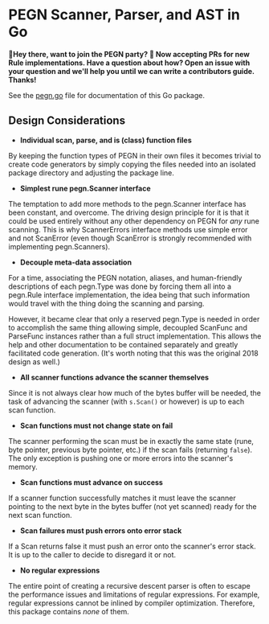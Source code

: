 # PEGN Scanner, Parser, and AST in Go

**🤙Hey there, want to join the PEGN party? 🎉 Now accepting PRs for new Rule implementations. Have a question about how? Open an issue with your question and we'll help you until we can write a contributors guide. Thanks!**

See the [pegn.go](pegn.go) file for documentation of this Go package.

## Design Considerations

* **Individual scan, parse, and is (class) function files**

By keeping the function types of PEGN in their own files it becomes trivial to create code generators by simply copying the files needed into an isolated package directory and adjusting the package line.

* **Simplest rune pegn.Scanner interface**

The temptation to add more methods to the pegn.Scanner interface has been constant, and overcome. The driving design principle for it is that it could be used entirely without any other dependency on PEGN for *any* rune scanning. This is why ScannerErrors interface methods use simple error and not ScanError (even though ScanError is strongly recommended with implementing pegn.Scanners).

* **Decouple meta-data association**

For a time, associating the PEGN notation, aliases, and human-friendly descriptions of each pegn.Type was done by forcing them all into a pegn.Rule interface implementation, the idea being that such information would travel with the thing doing the scanning and parsing.

However, it became clear that only a reserved pegn.Type is needed in order to accomplish the same thing allowing simple, decoupled ScanFunc and ParseFunc instances rather than a full struct implementation. This allows the help and other documentation to be contained separately and greatly facilitated code generation. (It's worth noting that this was the original 2018 design as well.)

* **All scanner functions advance the scanner themselves**

Since it is not always clear how much of the bytes buffer will be
needed, the task of advancing the scanner (with `s.Scan()` or however)
is up to each scan function.

* **Scan functions must not change state on fail**

The scanner performing the scan must be in exactly the same state (rune,
byte pointer, previous byte pointer, etc.) if the scan fails (returning
`false`). The only exception is pushing one or more errors into the scanner's memory.

* **Scan functions must advance on success**

If a scanner function successfully matches it must leave the scanner
pointing to the next byte in the bytes buffer (not yet scanned) ready
for the next scan function.

* **Scan failures must push errors onto error stack**

If a Scan returns false it must push an error onto the scanner's error stack. It is up to the caller to decide to disregard it or not.

* **No regular expressions**

The entire point of creating a recursive descent parser is often to
escape the performance issues and limitations of regular expressions.
For example, regular expressions cannot be inlined by compiler
optimization. Therefore, this package contains *none* of them.

